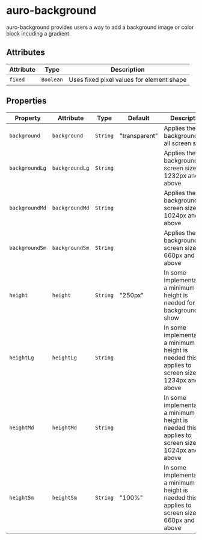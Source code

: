 # auro-background

auro-background provides users a way to add a background image or color block incuding a gradient.

## Attributes

| Attribute | Type      | Description                               |
|-----------|-----------|-------------------------------------------|
| `fixed`   | `Boolean` | Uses fixed pixel values for element shape |

## Properties

| Property       | Attribute      | Type     | Default       | Description                                      |
|----------------|----------------|----------|---------------|--------------------------------------------------|
| `background`   | `background`   | `String` | "transparent" | Applies the css background to all screen sizes   |
| `backgroundLg` | `backgroundLg` | `String` |               | Applies the css background screen sizes 1232px and above |
| `backgroundMd` | `backgroundMd` | `String` |               | Applies the css background to screen sizes 1024px and above |
| `backgroundSm` | `backgroundSm` | `String` |               | Applies the css background to screen sizes 660px and above |
| `height`       | `height`       | `String` | "250px"       | In some implementations a minimum height is needed for the background to show |
| `heightLg`     | `heightLg`     | `String` |               | In some implementations a minimum height is needed this applies to screen sizes 1234px and above |
| `heightMd`     | `heightMd`     | `String` |               | In some implementations a minimum height is needed this applies to screen sizes 1024px and above |
| `heightSm`     | `heightSm`     | `String` | "100%"        | In some implementations a minimum height is needed this applies to screen sizes 660px and above |
